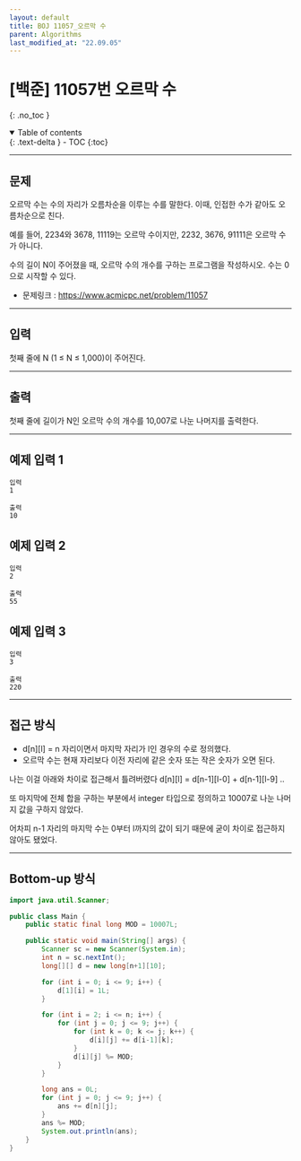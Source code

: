 ```yaml
---
layout: default
title: BOJ 11057_오르막 수
parent: Algorithms
last_modified_at: "22.09.05"
---
```


# [백준] 11057번 오르막 수
{: .no_toc }

<details open markdown="block">
  <summary>
    Table of contents
  </summary>
  {: .text-delta }
- TOC
{:toc}
</details>

---
## 문제
오르막 수는 수의 자리가 오름차순을 이루는 수를 말한다. 이때, 인접한 수가 같아도 오름차순으로 친다.

예를 들어, 2234와 3678, 11119는 오르막 수이지만, 2232, 3676, 91111은 오르막 수가 아니다.

수의 길이 N이 주어졌을 때, 오르막 수의 개수를 구하는 프로그램을 작성하시오. 수는 0으로 시작할 수 있다.
- 문제링크 :
<a href="https://www.acmicpc.net/problem/11057">https://www.acmicpc.net/problem/11057
</a>

---
## 입력
첫째 줄에 N (1 ≤ N ≤ 1,000)이 주어진다.

---
## 출력
첫째 줄에 길이가 N인 오르막 수의 개수를 10,007로 나눈 나머지를 출력한다.

---
## 예제 입력 1

```
입력
1

출력
10
```
## 예제 입력 2
```
입력
2

출력
55
```

## 예제 입력 3
```
입력
3

출력
220
```

---
## 접근 방식
- d[n][l] = n 자리이면서 마지막 자리가 l인 경우의 수로 정의했다.
- 오르막 수는 현재 자리보다 이전 자리에 같은 숫자 또는 작은 숫자가 오면 된다.

나는 이걸 아래와 차이로 접근해서 틀려버렸다
d[n][l] = d[n-1][l-0] + d[n-1][l-9] ..

또 마지막에 전체 합을 구하는 부분에서 integer 타입으로 정의하고 10007로 나눈 나머지 값을 구하지 않았다.

어차피 n-1 자리의 마지막 수는 0부터 l까지의 값이 되기 때문에 굳이 차이로 접근하지 않아도 됐었다.

---

## Bottom-up 방식
```java
import java.util.Scanner;

public class Main {
    public static final long MOD = 10007L;

    public static void main(String[] args) {
        Scanner sc = new Scanner(System.in);
        int n = sc.nextInt();
        long[][] d = new long[n+1][10];

        for (int i = 0; i <= 9; i++) {
            d[1][i] = 1L;
        }

        for (int i = 2; i <= n; i++) {
            for (int j = 0; j <= 9; j++) {
                for (int k = 0; k <= j; k++) {
                    d[i][j] += d[i-1][k];
                }
                d[i][j] %= MOD;
            }
        }

        long ans = 0L;
        for (int j = 0; j <= 9; j++) {
            ans += d[n][j];
        }
        ans %= MOD;
        System.out.println(ans);
    }
}


```